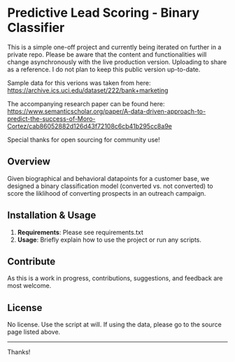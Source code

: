 # Predictive Lead Scoring - Binary Classifier

This is a simple one-off project and currently being iterated on further in a private repo. Please be aware that the content and functionalities will change asynchronously with the live production version. Uploading to share as a reference. I do not plan to keep this public version up-to-date.

Sample data for this verions was taken from here: <https://archive.ics.uci.edu/dataset/222/bank+marketing>

The accompanying research paper can be found here: <https://www.semanticscholar.org/paper/A-data-driven-approach-to-predict-the-success-of-Moro-Cortez/cab86052882d126d43f72108c6cb41b295cc8a9e>

Special thanks for open sourcing for community use!

## Overview

Given biographical and behavioral datapoints for a customer base, we designed a binary classification model (converted vs. not converted) to score the liklihood of converting prospects in an outreach campaign.

## Installation & Usage

1. **Requirements**: Please see requirements.txt
2. **Usage**: Briefly explain how to use the project or run any scripts.

## Contribute

As this is a work in progress, contributions, suggestions, and feedback are most welcome.

## License

No license. Use the script at will. If using the data, please go to the source page listed above.

---

Thanks!
